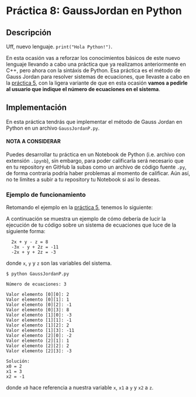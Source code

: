 # Práctica 8: GaussJordan en Python

## Descripción

Uff, nuevo lenguaje. `print("Hola Python!")`.

En esta ocasión vas a reforzar los conocimientos básicos de este nuevo lenguaje llevando a cabo una práctica que ya realizamos anteriormente en C++, pero ahora con la sintáxis de Python. Esa práctica es el método de Gauss Jordan para resolver sistemas de ecuaciones, que llevaste a cabo en la [práctica 5](../5_GaussJordan), con la ligera variante de que en esta ocasión **vamos a pedirle al usuario que indique el número de ecuaciones en el sistema**.

## Implementación
En esta práctica tendrás que implementar el método de Gauss Jordan en Python en un archivo `GaussJordanP.py`.

#### NOTA A CONSIDERAR
Puedes desarrollar tu práctica en un Notebook de Python (i.e. archivo con extensión `.ipynb`), sin embargo, para poder calificarla será necesario que en tu repository en GitHub la subas como un archivo de código fuente `.py`, de forma contraria podría haber problemas al momento de calificar. Aún así, no te limites a subir a tu repository tu Notebook si así lo deseas.

### Ejemplo de funcionamiento
Retomando el ejemplo en la [práctica 5](../5_GaussJordan/Practica5_GaussJordan.md#ejemplo-de-funcionamiento), tenemos lo siguiente:

A continuación se muestra un ejemplo de cómo debería de lucir la ejecución de tu código sobre un sistema de ecuaciones que luce de la siguiente forma:

```
  2x + y - z = 8
  -3x - y + 2z = -11
  -2x + y + 2z = -3
```

donde `x`, `y` y `z` son las variables del sistema.

```
$ python GaussJordanP.py

Número de ecuaciones: 3

Valor elemento [0][0]: 2
Valor elemento [0][1]: 1
Valor elemento [0][2]: -1
Valor elemento [0][3]: 8
Valor elemento [1][0]: -3
Valor elemento [1][1]: -1
Valor elemento [1][2]: 2
Valor elemento [1][3]: -11
Valor elemento [2][0]: -2
Valor elemento [2][1]: 1
Valor elemento [2][2]: 2
Valor elemento [2][3]: -3

Solución:
x0 = 2
x1 = 3
x2 = -1

```

donde `x0` hace referencia a nuestra variable `x`, `x1` a `y` y `x2` a `z`.
